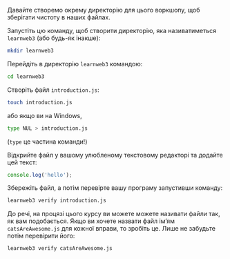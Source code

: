 Давайте створемо окрему директорію для цього воркшопу, щоб зберігати чистоту в наших файлах.

Запустіть цю команду, щоб створити директорію, яка називатиметься `learnweb3` (або будь-як інакше):

```bash
mkdir learnweb3
```

Перейдіть в директорію `learnweb3` командою:

```bash
cd learnweb3
```

Створіть файл `introduction.js`:

```bash
touch introduction.js
```
 або якщо ви на Windows,

```bash
type NUL > introduction.js
```
 (`type` це частина команди!)

Відкрийте файл у вашому улюбленому текстовому редакторі та додайте цей текст:

```js
console.log('hello');
```
Збережіть файл, а потім перевірте вашу програму запустивши команду:

```bash
learnweb3 verify introduction.js
```

До речі, на процязі цього курсу ви можете можете називати файли так, як вам подобається. Якщо ви хочете назвати файл ім’ям `catsAreAwesome.js` для кожної вправи, то зробіть це. Лише не забудьте потім перевірити його:

```bash
learnweb3 verify catsAreAwesome.js
```

